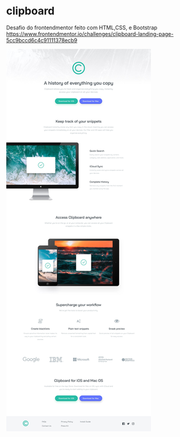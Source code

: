 # clipboard

Desafio do frontendmentor feito com HTML,CSS, e Bootstrap<br>
https://www.frontendmentor.io/challenges/clipboard-landing-page-5cc9bccd6c4c91111378ecb9
<br>

![alt text](https://raw.githubusercontent.com/arrisonjr/clipboard/main/desktop-design.jpg)
